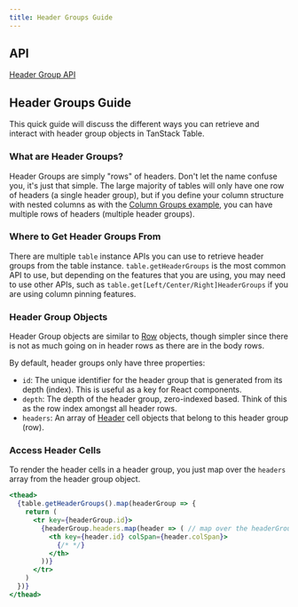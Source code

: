 ```yaml
---
title: Header Groups Guide
---
```


## API

[Header Group API](../../api/core/header-group)

## Header Groups Guide

This quick guide will discuss the different ways you can retrieve and interact with header group objects in TanStack Table.

### What are Header Groups?

Header Groups are simply "rows" of headers. Don't let the name confuse you, it's just that simple. The large majority of tables will only have one row of headers (a single header group), but if you define your column structure with nested columns as with the [Column Groups example](../../framework/react/examples/column-groups), you can have multiple rows of headers (multiple header groups).

### Where to Get Header Groups From

There are multiple `table` instance APIs you can use to retrieve header groups from the table instance. `table.getHeaderGroups` is the most common API to use, but depending on the features that you are using, you may need to use other APIs, such as `table.get[Left/Center/Right]HeaderGroups` if you are using column pinning features.

### Header Group Objects

Header Group objects are similar to [Row](../rows) objects, though simpler since there is not as much going on in header rows as there are in the body rows.

By default, header groups only have three properties:

- `id`: The unique identifier for the header group that is generated from its depth (index). This is useful as a key for React components.
- `depth`: The depth of the header group, zero-indexed based. Think of this as the row index amongst all header rows.
- `headers`: An array of [Header](../headers) cell objects that belong to this header group (row).

### Access Header Cells

To render the header cells in a header group, you just map over the `headers` array from the header group object.

```jsx
<thead>
  {table.getHeaderGroups().map(headerGroup => {
    return (
      <tr key={headerGroup.id}>
        {headerGroup.headers.map(header => ( // map over the headerGroup headers array
          <th key={header.id} colSpan={header.colSpan}>
            {/* */}
          </th>
        ))}
      </tr>
    )
  })}
</thead>
```
